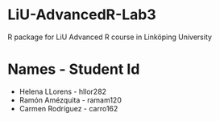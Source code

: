 # LiU-AdvancedR-Lab3

R package for LiU Advanced R course in Linköping University

# Names - Student Id

* Helena LLorens - hllor282
* Ramón Amézquita - ramam120
* Carmen Rodríguez - carro162